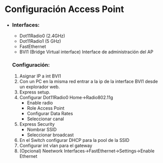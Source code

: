 # Configuración Access Point
- ### Interfaces:
  * Dot11Radio0 (2.4GHz)
  * Dot11Radio1 (5 GHz)
  * FastEthernet
  * BVI1 (Bridge Virtual interface) Interface de administración del AP
  
  ### Configuración:
    1. Asignar IP a int BVI1
    2. Con un PC en la misma red entrar a la ip de la interface BVI1 desde un explorador web.
    3. Express setup.
    4. Configurar Dot11Radio0  Home->Radio802.11g
        - Enable radio
        - Role Access Point
        - Configurar Data Rates
        - Seleccionar canal
    5. Express Security
        - Nombrar SSID
        - Seleccionar broadcast
    6. En el Switch configurar DHCP para la pool de la SSID
    7. Configurar int vlan para el gateway
    8. (Opcional) Neetwork Interfaces->FastEthernet->Settings->Enable Ethernet
    
    
        
